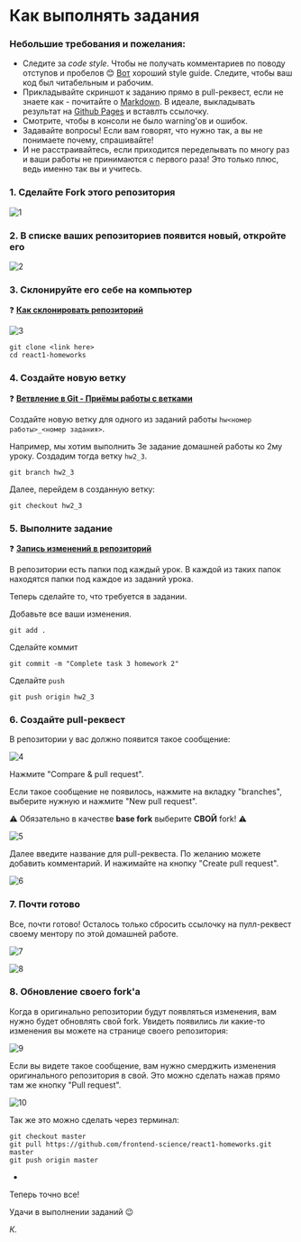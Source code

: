 # Как выполнять задания

### Небольшие требования и пожелания:

- Следите за *code style*. Чтобы не получать комментариев по поводу отступов и пробелов :blush: [Вот](https://github.com/airbnb/javascript) хороший style guide. Следите, чтобы ваш код был читабельным и рабочим.
- Прикладывайте скриншот к заданию прямо в pull-реквест, если не знаете как - почитайте о [Markdown](https://guides.github.com/features/mastering-markdown/). В идеале, выкладывать результат на [Github Pages](https://pages.github.com/) и вставлть ссылочку.
- Смотрите, чтобы в консоли не было warning'ов и ошибок.
- Задавайте вопросы! Если вам говорят, что нужно так, а вы не понимаете почему, спрашивайте!
- И не расстраивайтесь, если приходится переделывать по многу раз и ваши работы не принимаются с первого раза! Это только плюс, ведь именно так вы и учитесь. 

### 1. Сделайте Fork этого репозитория

![1](_assets/1.png)

### 2. В списке ваших репозиториев появится новый, откройте его

![2](_assets/2.png)

### 3. Склонируйте его себе на компьютер

❓ **[Как склонировать репозиторий](https://git-scm.com/book/it/v2/Git-Basics-Getting-a-Git-Repository)**

![3](_assets/3.png)

```
git clone <link here>
cd react1-homeworks
```

### 4. Создайте новую ветку

❓ **[Ветвление в Git - Приёмы работы с ветками](https://git-scm.com/book/ru/v1/%D0%92%D0%B5%D1%82%D0%B2%D0%BB%D0%B5%D0%BD%D0%B8%D0%B5-%D0%B2-Git-%D0%9F%D1%80%D0%B8%D1%91%D0%BC%D1%8B-%D1%80%D0%B0%D0%B1%D0%BE%D1%82%D1%8B-%D1%81-%D0%B2%D0%B5%D1%82%D0%BA%D0%B0%D0%BC%D0%B8)**

Создайте новую ветку для одного из заданий работы `hw<номер работы>_<номер задания>`.

Например, мы хотим выполнить 3е задание домашней работы ко 2му уроку. Создадим тогда ветку `hw2_3`.

`git branch hw2_3`

Далее, перейдем в созданную ветку:

`git checkout hw2_3`

### 5. Выполните задание

❓ **[Запись изменений в репозиторий](https://git-scm.com/book/ru/v1/%D0%9E%D1%81%D0%BD%D0%BE%D0%B2%D1%8B-Git-%D0%97%D0%B0%D0%BF%D0%B8%D1%81%D1%8C-%D0%B8%D0%B7%D0%BC%D0%B5%D0%BD%D0%B5%D0%BD%D0%B8%D0%B9-%D0%B2-%D1%80%D0%B5%D0%BF%D0%BE%D0%B7%D0%B8%D1%82%D0%BE%D1%80%D0%B8%D0%B9)**

В репозитории есть папки под каждый урок. В каждой из таких папок находятся папки под каждое из заданий урока.

Теперь сделайте то, что требуется в задании.

Добавьте все ваши изменения.

`git add .`

Сделайте коммит

`git commit -m "Complete task 3 homework 2"`

Сделайте `push`

`git push origin hw2_3`

### 6. Создайте pull-реквест

В репозитории у вас должно появится такое сообщение:

![4](_assets/4.png)

Нажмите "Compare & pull request".

Если такое сообщение не появилось, нажмите на вкладку "branches", выберите нужную и нажмите "New pull request".

⚠️ Обязательно в качестве **base fork** выберите **СВОЙ** fork! ⚠️

![5](_assets/5.png)

Далее введите название для pull-реквеста. По желанию можете добавить комментарий. И нажимайте на кнопку "Create pull request".

![6](_assets/6.png)

### 7. Почти готово

Все, почти готово! Осталось только сбросить ссылочку на пулл-реквест своему ментору по этой домашней работе.

![7](_assets/7.png)

![8](_assets/8.png)

### 8. Обновление своего fork'a

Когда в оригинально репозитории будут появляться изменения, вам нужно будет обновлять свой fork. Увидеть появились ли какие-то изменения вы можете на странице своего репозитория:

![9](_assets/9.png)

Если вы видете такое сообщение, вам нужно смерджить изменения оригинального репозитория в свой. Это можно сделать  нажав прямо там же кнопку "Pull request".

![10](_assets/10.png)

Так же это можно сделать через терминал:

```
git checkout master
git pull https://github.com/frontend-science/react1-homeworks.git master
git push origin master
```

-

Теперь точно все!

Удачи в выполнении заданий 😉

*К.*
